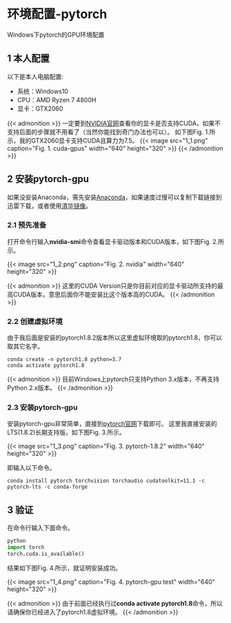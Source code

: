 # 环境配置-pytorch


Windows下pytorch的GPU环境配置

<!--more-->

## 1 本人配置

以下是本人电脑配置:

* 系统：Windows10
* CPU：AMD Ryzen 7 4800H
* 显卡：GTX2060

{{< admonition >}}
一定要到[NVIDIA官网](https://developer.nvidia.com/cuda-gpus)查看你的显卡是否支持CUDA，如果不支持后面的步骤就不用看了（当然你能找到奇门办法也可以）。
如下图Fig. 1.所示，我的GTX2060显卡支持CUDA且算力为7.5。
{{< image src="1_1.png" caption="Fig. 1. cuda-gpus" width="640" height="320" >}}
{{< /admonition >}}

## 2 安装pytorch-gpu

如果没安装Anaconda，需先安装[Anaconda](https://www.anaconda.com/products/individual)，如果速度过慢可以复制下载链接到迅雷下载，或者使用[清华镜像](https://mirrors.tuna.tsinghua.edu.cn/anaconda/archive/?C=M&O=D)。

### 2.1 预先准备

打开命令行输入**nvidia-smi**命令查看显卡驱动版本和CUDA版本，如下图Fig. 2.所示。

{{< image src="1_2.png" caption="Fig. 2. nvidia" width="640" height="320" >}}

{{< admonition >}}
这里的CUDA Version只是你目前对应的显卡驱动所支持的最高CUDA版本，意思后面你不能安装比这个版本高的CUDA。
{{< /admonition >}}

### 2.2 创建虚拟环境

由于我后面是安装的pytorch1.8.2版本所以这里虚拟环境取的pytorch1.8，你可以取其它名字。

```conda
conda create -n pytorch1.8 python=3.7  
conda activate pytorch1.8              
```

{{< admonition >}}
目前Windows上pytorch只支持Python 3.x版本，不再支持Python 2.x版本。
{{< /admonition >}}

### 2.3 安装pytorch-gpu

安装pytorch-gpu非常简单，直接到[pytorch官网](https://pytorch.org/get-started/locally/)下载即可。
这里我直接安装的LTS(1.8.2)长期支持版，如下图Fig. 3.所示。

{{< image src="1_3.png" caption="Fig. 3. pytorch-1.8.2" width="640" height="320" >}}

即输入以下命令。

```pip
conda install pytorch torchvision torchaudio cudatoolkit=11.1 -c pytorch-lts -c conda-forge
```

## 3 验证

在命令行输入下面命令。

```python
python
import torch
torch.cuda.is_available()
```

结果如下图Fig. 4.所示，就证明安装成功。

{{< image src="1_4.png" caption="Fig. 4. pytorch-gpu test" width="640" height="320" >}}

{{< admonition >}}
由于前面已经执行过**conda activate pytorch1.8**命令，所以请确保你已经进入了pytorch1.8虚拟环境。
{{< /admonition >}}

